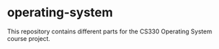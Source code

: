 # operating-system
This repository contains different parts for the CS330 Operating System course project.
